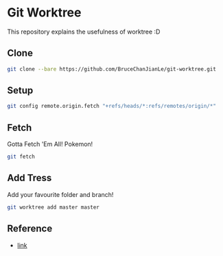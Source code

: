 # Git Worktree

This repository explains the usefulness of worktree :D

## Clone

```bash
git clone --bare https://github.com/BruceChanJianLe/git-worktree.git
```

## Setup

```bash
git config remote.origin.fetch "+refs/heads/*:refs/remotes/origin/*"
```

## Fetch

Gotta Fetch 'Em All! Pokemon!
```bash
git fetch
```

## Add Tress

Add your favourite folder and branch!
```bash
git worktree add master master
```

## Reference

- [link]()
